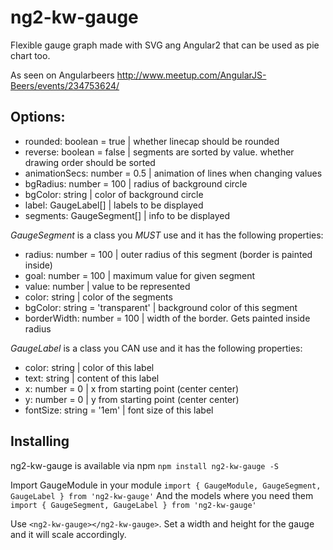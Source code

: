 # ng2-kw-gauge
Flexible gauge graph made with SVG ang Angular2 that can be used as pie chart too.

As seen on Angularbeers http://www.meetup.com/AngularJS-Beers/events/234753624/



## Options:
* rounded: boolean = true          | whether linecap should be rounded
* reverse: boolean = false         | segments are sorted by value. whether drawing order should be sorted
* animationSecs: number = 0.5      | animation of lines when changing values
* bgRadius: number = 100           | radius of background circle
* bgColor: string                  | color of background circle
* label: GaugeLabel[]              | labels to be displayed
* segments: GaugeSegment[]         | info to be displayed

*GaugeSegment* is a class you *MUST* use and it has the following properties:
* radius: number = 100             | outer radius of this segment (border is painted inside)
* goal: number = 100               | maximum value for given segment
* value: number                    | value to be represented
* color: string                    | color of the segments
* bgColor: string = 'transparent'  | background color of this segment
* borderWidth: number = 100        | width of the border. Gets painted inside radius

*GaugeLabel* is a class you CAN use and it has the following properties:
* color: string                    | color of this label
* text: string                     | content of this label
* x: number = 0                    | x from starting point (center center)
* y: number = 0                    | y from starting point (center center)
* fontSize: string = '1em'         | font size of this label



## Installing
ng2-kw-gauge is available via npm
`npm install ng2-kw-gauge -S`

Import GaugeModule in your module
`import { GaugeModule, GaugeSegment, GaugeLabel } from 'ng2-kw-gauge'`
And the models where you need them
`import { GaugeSegment, GaugeLabel } from 'ng2-kw-gauge'`

Use `<ng2-kw-gauge></ng2-kw-gauge>`.
Set a width and height for the gauge and it will scale accordingly.
